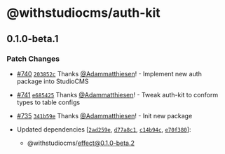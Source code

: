 # @withstudiocms/auth-kit

## 0.1.0-beta.1

### Patch Changes

- [#740](https://github.com/withstudiocms/studiocms/pull/740) [`203852c`](https://github.com/withstudiocms/studiocms/commit/203852c2e102c668eed71e46b96f134899895327) Thanks [@Adammatthiesen](https://github.com/Adammatthiesen)! - Implement new auth package into StudioCMS

- [#741](https://github.com/withstudiocms/studiocms/pull/741) [`e685425`](https://github.com/withstudiocms/studiocms/commit/e6854250165650c7642a03e4f612aa0a9ea880d1) Thanks [@Adammatthiesen](https://github.com/Adammatthiesen)! - Tweak auth-kit to conform types to table configs

- [#735](https://github.com/withstudiocms/studiocms/pull/735) [`341b59e`](https://github.com/withstudiocms/studiocms/commit/341b59e3c775f619e9630c9044772ef0f16d1970) Thanks [@Adammatthiesen](https://github.com/Adammatthiesen)! - Init new package

- Updated dependencies [[`2ad259e`](https://github.com/withstudiocms/studiocms/commit/2ad259e9662bd4c8b58e07629491cb322eb479fa), [`d77a8c1`](https://github.com/withstudiocms/studiocms/commit/d77a8c16c97b91343f1c03b2fd9dd2fca0252647), [`c14b94c`](https://github.com/withstudiocms/studiocms/commit/c14b94c855a750b5666fffc975bebf1a556cf80f), [`e70f380`](https://github.com/withstudiocms/studiocms/commit/e70f38001d9ef80e27f701d249fda23c670dfb5e)]:
  - @withstudiocms/effect@0.1.0-beta.2
